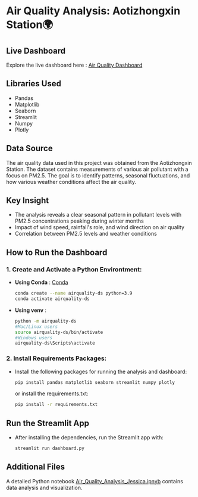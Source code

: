 # Air Quality Analysis: Aotizhongxin Station🌍

## Live Dashboard
Explore the live dashboard here : [Air Quality Dashboard](https://airquality-dashboard.streamlit.app/)

## Libraries Used
- Pandas
- Matplotlib
- Seaborn
- Streamlit
- Numpy
- Plotly

## Data Source
The air quality data used in this project was obtained from the Aotizhongxin Station. The dataset contains measurements of various air pollutant with a focus on PM2.5. The goal is to identify patterns, seasonal fluctuations, and how various weather conditions affect the air quality.

## Key Insight
- The analysis reveals a clear seasonal pattern in pollutant levels with PM2.5 concentrations peaking during winter months
- Impact of wind speed, rainfall's role, and wind direction on air quality
- Correlation between PM2.5 levels and weather conditions

## How to Run the Dashboard
### 1. Create and Activate a Python Environtment:

  - **Using Conda** : [Conda](https://docs.conda.io/en/latest/)
    ```bash
    conda create --name airquality-ds python=3.9
    conda activate airquality-ds
    ```
  - **Using venv** :
    ```bash
    python -m airquality-ds
    #Mac/Linux users
    source airquality-ds/bin/activate
    #Windows users
    airquality-ds\Scripts\activate

### 2. Install Requirements Packages:
- Install the following packages for running the analysis and dashboard:
  ```bash
  pip install pandas matplotlib seaborn streamlit numpy plotly
  ```
  or install the requirements.txt:
  ```bash
  pip install -r requirements.txt
  ```

## Run the Streamlit App
- After installing the dependencies, run the Streamlit app with:
  ```bash
  streamlit run dashboard.py
  ```

## Additional Files
A detailed Python notebook [Air_Quality_Analysis_Jessica.ipnyb](https://colab.research.google.com/drive/1S9EFncpjVRqvUGlahma5PQHKFsSmoOXa?usp=sharing) contains data analysis and visualization.
